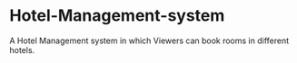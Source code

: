 # Hotel-Management-system
A Hotel Management system in which Viewers can book rooms in different hotels.
